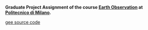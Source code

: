 **Graduate Project Assignment of the course [Earth Observation](https://www4.ceda.polimi.it/manifesti/manifesti/controller/ManifestoPublic.do?EVN_DETTAGLIO_RIGA_MANIFESTO=evento&aa=2023&k_cf=225&k_corso_la=495&k_indir=GEO&codDescr=052423&lang=IT&semestre=2&anno_corso=1&idItemOfferta=164029&idRiga=294764) at [Politecnico di Milano](https://www.polimi.it/).**

[gee source code](https://code.earthengine.google.com/90186d90d2891ca6c1a706fb711ab328)

